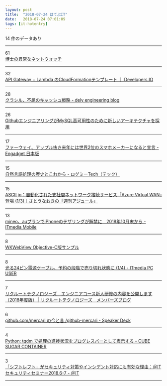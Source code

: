 ```yaml
---
layout: post
title:  "2018-07-24 はてぶIT"
date:   2018-07-24 07:01:09
tags: [it-hotentry]
---
```

14 件のデータあり

<hr><div class="row">
<div class="col-1"><span class="badge badge-pill badge-success h2">61</span></div>
<div class="col-11"><a href='https://www.slideshare.net/otsune/ss-107113361' target='_blank'>博士の異常なネットウォッチ</a></div>
</div>
<hr>
<div class="row">
<div class="col-1"><span class="badge badge-pill badge-success h2">32</span></div>
<div class="col-11"><a href='https://dev.classmethod.jp/cloud/aws/cloudformation_template_for_api_gateway_integration_to_lambda/' target='_blank'>API Gateway + Lambda のCloudFormationテンプレート ｜ Developers.IO</a></div>
</div>
<hr>
<div class="row">
<div class="col-1"><span class="badge badge-pill badge-success h2">28</span></div>
<div class="col-11"><a href='https://tech.dely.jp/entry/2018/07/23/151137' target='_blank'>クラシル、不屈のキャッシュ戦略 - dely engineering blog</a></div>
</div>
<hr>
<div class="row">
<div class="col-1"><span class="badge badge-pill badge-success h2">26</span></div>
<div class="col-11"><a href='https://www.infoq.com/jp/news/2018/07/github-mysql-high-availability' target='_blank'>GithubエンジニアリングがMySQL高可用性のために新しいアーキテクチャを採用</a></div>
</div>
<hr>
<div class="row">
<div class="col-1"><span class="badge badge-pill badge-success h2">17</span></div>
<div class="col-11"><a href='https://japanese.engadget.com/2018/07/23/2/' target='_blank'>ファーウェイ、アップル抜き来年には世界2位のスマホメーカーになると宣言 - Engadget 日本版</a></div>
</div>
<hr>
<div class="row">
<div class="col-1"><span class="badge badge-pill badge-success h2">15</span></div>
<div class="col-11"><a href='https://logmi.jp/301860' target='_blank'>自然言語処理の歴史とこれから - ログミーTech（テック）</a></div>
</div>
<hr>
<div class="row">
<div class="col-1"><span class="badge badge-pill badge-success h2">15</span></div>
<div class="col-11"><a href='http://ascii.jp/elem/000/001/714/1714131/' target='_blank'>ASCII.jp：自動化された支社間ネットワーク接続サービス「Azure Virtual WAN」登場 (1/3)｜さとうなおきの「週刊アジュール」</a></div>
</div>
<hr>
<div class="row">
<div class="col-1"><span class="badge badge-pill badge-success h2">13</span></div>
<div class="col-11"><a href='http://www.itmedia.co.jp/mobile/articles/1807/23/news128.html' target='_blank'>mineo、auプランでiPhoneのテザリングが解禁に　2018年10月末から - ITmedia Mobile</a></div>
</div>
<hr>
<div class="row">
<div class="col-1"><span class="badge badge-pill badge-success h2">8</span></div>
<div class="col-11"><a href='https://qiita.com/miutex/items/625675e8fa33336eaabb' target='_blank'>WKWebView Objective-C版サンプル</a></div>
</div>
<hr>
<div class="row">
<div class="col-1"><span class="badge badge-pill badge-success h2">8</span></div>
<div class="col-11"><a href='http://www.itmedia.co.jp/pcuser/articles/1807/23/news104.html' target='_blank'>光る24ピン電源ケーブル、予約の段階で売り切れ状態に (1/4) - ITmedia PC USER</a></div>
</div>
<hr>
<div class="row">
<div class="col-1"><span class="badge badge-pill badge-success h2">7</span></div>
<div class="col-11"><a href='https://recruit-tech.co.jp/blog/2018/07/23/rtech_bootcamp_2018/' target='_blank'>リクルートテクノロジーズ　エンジニアコース新人研修の内容を公開します（2018年度版） | リクルートテクノロジーズ　メンバーズブログ</a></div>
</div>
<hr>
<div class="row">
<div class="col-1"><span class="badge badge-pill badge-success h2">6</span></div>
<div class="col-11"><a href='https://speakerdeck.com/hirak/github-mercari' target='_blank'>github.com/mercari の今と昔 /github-mercari - Speaker Deck</a></div>
</div>
<hr>
<div class="row">
<div class="col-1"><span class="badge badge-pill badge-success h2">4</span></div>
<div class="col-11"><a href='https://blog.amedama.jp/entry/2018/07/23/080000' target='_blank'>Python: tqdm で処理の進捗状況をプログレスバーとして表示する - CUBE SUGAR CONTAINER</a></div>
</div>
<hr>
<div class="row">
<div class="col-1"><span class="badge badge-pill badge-success h2">3</span></div>
<div class="col-11"><a href='http://www.atmarkit.co.jp/ait/articles/1807/24/news006.html' target='_blank'>「シフトレフト」がセキュリティ対策やインシデント対応にも有効な理由：＠ITセキュリティセミナー2018.6-7 - ＠IT</a></div>
</div>
<hr>
